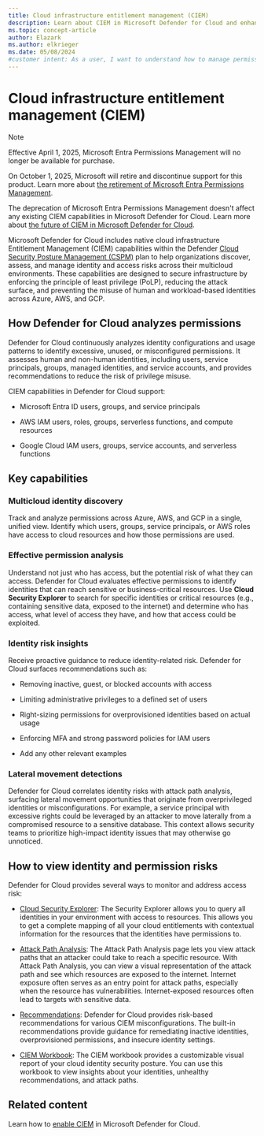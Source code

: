 ```yaml
---
title: Cloud infrastructure entitlement management (CIEM)
description: Learn about CIEM in Microsoft Defender for Cloud and enhance the security of your cloud infrastructure.
ms.topic: concept-article
author: Elazark
ms.author: elkrieger
ms.date: 05/08/2024
#customer intent: As a user, I want to understand how to manage permissions effectively so that I can enhance the security of my cloud infrastructure.
---
```


# Cloud infrastructure entitlement management (CIEM)

> [!NOTE]
> Effective April 1, 2025, Microsoft Entra Permissions Management will no longer be available for purchase.
>
> On October 1, 2025, Microsoft will retire and discontinue support for this product. Learn more about [the retirement of Microsoft Entra Permissions Management](https://aka.ms/mepmretire).
> 
> The deprecation of Microsoft Entra Permissions Management doesn't affect any existing CIEM capabilities in Microsoft Defender for Cloud. Learn more about [the future of CIEM in Microsoft Defender for Cloud](https://aka.ms/mdc-ciem).

Microsoft Defender for Cloud includes native cloud infrastructure Entitlement Management (CIEM) capabilities within the Defender [Cloud Security Posture Management (CSPM)](concept-cloud-security-posture-management.md) plan to help organizations discover, assess, and manage identity and access risks across their multicloud environments. These capabilities are designed to secure infrastructure by enforcing the principle of least privilege (PoLP), reducing the attack surface, and preventing the misuse of human and workload-based identities across Azure, AWS, and GCP.

## How Defender for Cloud analyzes permissions

Defender for Cloud continuously analyzes identity configurations and usage patterns to identify excessive, unused, or misconfigured permissions. It assesses human and non-human identities, including users, service principals, groups, managed identities, and service accounts, and provides recommendations to reduce the risk of privilege misuse.

CIEM capabilities in Defender for Cloud support:

- Microsoft Entra ID users, groups, and service principals

- AWS IAM users, roles, groups, serverless functions, and compute resources

- Google Cloud IAM users, groups, service accounts, and serverless functions

## Key capabilities

### Multicloud identity discovery

Track and analyze permissions across Azure, AWS, and GCP in a single, unified view. Identify which users, groups, service principals, or AWS roles have access to cloud resources and how those permissions are used.

### Effective permission analysis

Understand not just who has access, but the potential risk of what they can access. Defender for Cloud evaluates effective permissions to identify identities that can reach sensitive or business-critical resources. Use __Cloud Security Explorer__ to search for specific identities or critical resources (e.g., containing sensitive data, exposed to the internet) and determine who has access, what level of access they have, and how that access could be exploited.

### Identity risk insights

Receive proactive guidance to reduce identity-related risk. Defender for Cloud surfaces recommendations such as:

- Removing inactive, guest, or blocked accounts with access

- Limiting administrative privileges to a defined set of users

- Right-sizing permissions for overprovisioned identities based on actual usage

- Enforcing MFA and strong password policies for IAM users

- Add any other relevant examples

### Lateral movement detections

Defender for Cloud correlates identity risks with attack path analysis, surfacing lateral movement opportunities that originate from overprivileged identities or misconfigurations. For example, a service principal with excessive rights could be leveraged by an attacker to move laterally from a compromised resource to a sensitive database. This context allows security teams to prioritize high-impact identity issues that may otherwise go unnoticed.

## How to view identity and permission risks

Defender for Cloud provides several ways to monitor and address access risk:

- [Cloud Security Explorer](/azure/defender-for-cloud/how-to-manage-cloud-security-explorer): The Security Explorer allows you to query all identities in your environment with access to resources. This allows you to get a complete mapping of all your cloud entitlements with contextual information for the resources that the identities have permissions to.

- [Attack Path Analysis](/azure/defender-for-cloud/how-to-manage-attack-path): The Attack Path Analysis page lets you view attack paths that an attacker could take to reach a specific resource. With Attack Path Analysis, you can view a visual representation of the attack path and see which resources are exposed to the internet. Internet exposure often serves as an entry point for attack paths, especially when the resource has vulnerabilities. Internet-exposed resources often lead to targets with sensitive data.

- [Recommendations](recommendations-reference-identity-access.md): Defender for Cloud provides risk-based recommendations for various CIEM misconfigurations. The built-in recommendations provide guidance for remediating inactive identities, overprovisioned permissions, and insecure identity settings.

- [CIEM Workbook](/azure/defender-for-cloud/custom-dashboards-azure-workbooks): The CIEM workbook provides a customizable visual report of your cloud identity security posture. You can use this workbook to view insights about your identities, unhealthy recommendations, and attack paths.

## Related content

Learn how to [enable CIEM](enable-permissions-management.md) in Microsoft Defender for Cloud.
